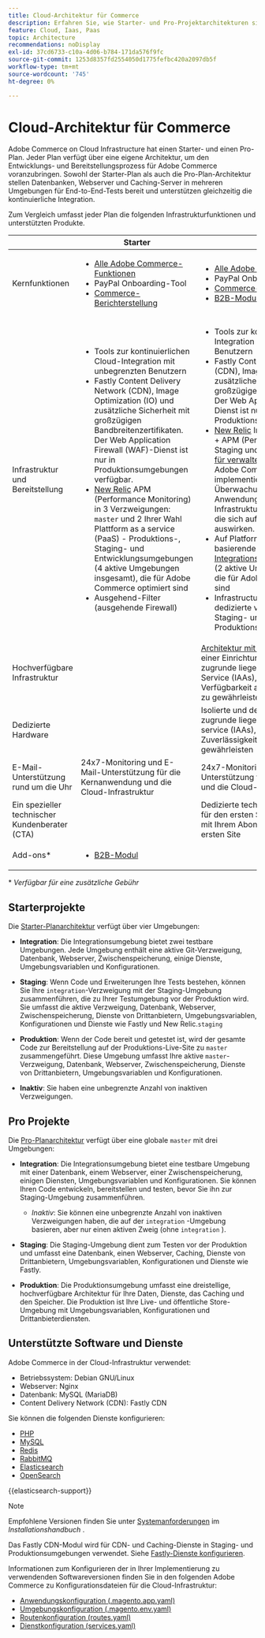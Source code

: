 ```yaml
---
title: Cloud-Architektur für Commerce
description: Erfahren Sie, wie Starter- und Pro-Projektarchitekturen sich in der Cloud-Infrastruktur von Commerce unterscheiden.
feature: Cloud, Iaas, Paas
topic: Architecture
recommendations: noDisplay
exl-id: 37cd6733-c10a-4d06-b784-171da576f9fc
source-git-commit: 1253d8357fd2554050d1775fefbc420a2097db5f
workflow-type: tm+mt
source-wordcount: '745'
ht-degree: 0%

---
```


# Cloud-Architektur für Commerce

Adobe Commerce on Cloud Infrastructure hat einen Starter- und einen Pro-Plan. Jeder Plan verfügt über eine eigene Architektur, um den Entwicklungs- und Bereitstellungsprozess für Adobe Commerce voranzubringen. Sowohl der Starter-Plan als auch die Pro-Plan-Architektur stellen Datenbanken, Webserver und Caching-Server in mehreren Umgebungen für End-to-End-Tests bereit und unterstützen gleichzeitig die kontinuierliche Integration.

Zum Vergleich umfasst jeder Plan die folgenden Infrastrukturfunktionen und unterstützten Produkte.

|          | Starter | Pro |
| -------- | --------------------| ------------------ |
| Kernfunktionen | <ul><li>[Alle Adobe Commerce-Funktionen](https://experienceleague.adobe.com/docs/commerce-operations/release/features.html)</li><li>PayPal Onboarding-Tool</li><li>[Commerce-Berichterstellung](https://business.adobe.com/products/magento/business-intelligence.html?_ga=2.85288604.442698376.1665067470-1322106587.1655147209)</li></ul> | <ul><li>[Alle Adobe Commerce-Funktionen](https://experienceleague.adobe.com/docs/commerce-operations/release/features.html)</li><li>PayPal Onboarding-Tool</li><li>[Commerce-Berichterstellung](https://business.adobe.com/products/magento/business-intelligence.html?_ga=2.85288604.442698376.1665067470-1322106587.1655147209)</li><li>[B2B-Modul](https://business.adobe.com/products/magento/b2b-ecommerce.html?_ga=2.105948422.442698376.1665067470-1322106587.1655147209)</li></ul> |
| Infrastruktur und Bereitstellung | <ul><li>Tools zur kontinuierlichen Cloud-Integration mit unbegrenzten Benutzern</li><li>Fastly Content Delivery Network (CDN), Image Optimization (IO) und zusätzliche Sicherheit mit großzügigen Bandbreitenzertifikaten. Der Web Application Firewall (WAF)-Dienst ist nur in Produktionsumgebungen verfügbar.</li><li>[New Relic](../monitor/new-relic-service.md) APM (Performance Monitoring) in 3 Verzweigungen: `master` und 2 Ihrer Wahl<br>Plattform as a service (PaaS) - Produktions-, Staging- und Entwicklungsumgebungen (4 aktive Umgebungen insgesamt), die für Adobe Commerce optimiert sind</li><li>Ausgehend-Filter (ausgehende Firewall)</li></ul> | <ul><li>Tools zur kontinuierlichen Cloud-Integration mit unbegrenzten Benutzern</li><li>Fastly Content Delivery Network (CDN), Image Optimization (IO) und zusätzliche Sicherheit mit großzügigen Bandbreitenzertifikaten. Der Web Application Firewall (WAF)-Dienst ist nur in Produktionsumgebungen verfügbar.</li><li>[New Relic](../monitor/new-relic-service.md) Infrastruktur für Produktion + APM (Performance Monitoring) für Staging und Produktion. Die [Richtlinie für verwaltete Warnhinweise](../monitor/investigate-performance.md#monitor-performance-with-managed-alerts) für Adobe Commerce-Richtlinien implementiert Best Practices für die Überwachung, um Sie proaktiv über Anwendungs- und Infrastrukturprobleme zu informieren, die sich auf die Site-Leistung auswirken.</li><li>Auf Platform as a Service (PaaS) basierende [Integrationsentwicklungsumgebungen](pro-architecture.md#integration-environment) (2 aktive Umgebungen insgesamt), die für Adobe Commerce optimiert sind</li><li>Infrastructure as a service (IAAS) - dedizierte virtuelle Infrastruktur für Staging- und Produktionsumgebungen</li></ul> |
| Hochverfügbare Infrastruktur | | [Architektur mit hoher Verfügbarkeit](pro-architecture.md#redundant-hardware) mit einer Einrichtung von drei Servern in der zugrunde liegenden Infrastruktur als Service (IAAs), um Zuverlässigkeit und Verfügbarkeit auf Unternehmensebene zu gewährleisten |
| Dedizierte Hardware | | Isolierte und dedizierte Hardware in der zugrunde liegenden Infrastruktur as a service (IAAs), um eine noch höhere Zuverlässigkeit und Verfügbarkeit zu gewährleisten |
| E-Mail-Unterstützung rund um die Uhr | 24x7-Monitoring und E-Mail-Unterstützung für die Kernanwendung und die Cloud-Infrastruktur | 24x7-Monitoring und E-Mail-Unterstützung für die Kernanwendung und die Cloud-Infrastruktur |
| Ein spezieller technischer Kundenberater (CTA) | | Dedizierte technische Kontoverwaltung für den ersten Startzeitraum, beginnend mit Ihrem Abonnement bis zum Start Ihrer ersten Site |
| Add-ons\* | <ul><li>[B2B-Modul](https://business.adobe.com/products/magento/b2b-ecommerce.html)</li></ul> |

\* _Verfügbar für eine zusätzliche Gebühr_

## Starterprojekte

Die [Starter-Planarchitektur](starter-architecture.md) verfügt über vier Umgebungen:

- **Integration**: Die Integrationsumgebung bietet zwei testbare Umgebungen. Jede Umgebung enthält eine aktive Git-Verzweigung, Datenbank, Webserver, Zwischenspeicherung, einige Dienste, Umgebungsvariablen und Konfigurationen.

- **Staging**: Wenn Code und Erweiterungen Ihre Tests bestehen, können Sie Ihre `integration`-Verzweigung mit der Staging-Umgebung zusammenführen, die zu Ihrer Testumgebung vor der Produktion wird. Sie umfasst die aktive Verzweigung, Datenbank, Webserver, Zwischenspeicherung, Dienste von Drittanbietern, Umgebungsvariablen, Konfigurationen und Dienste wie Fastly und New Relic.`staging`

- **Produktion**: Wenn der Code bereit und getestet ist, wird der gesamte Code zur Bereitstellung auf der Produktions-Live-Site zu `master` zusammengeführt. Diese Umgebung umfasst Ihre aktive `master`-Verzweigung, Datenbank, Webserver, Zwischenspeicherung, Dienste von Drittanbietern, Umgebungsvariablen und Konfigurationen.

- **Inaktiv**: Sie haben eine unbegrenzte Anzahl von inaktiven Verzweigungen.

## Pro Projekte

Die [Pro-Planarchitektur](pro-architecture.md) verfügt über eine globale `master` mit drei Umgebungen:

- **Integration**: Die Integrationsumgebung bietet eine testbare Umgebung mit einer Datenbank, einem Webserver, einer Zwischenspeicherung, einigen Diensten, Umgebungsvariablen und Konfigurationen. Sie können Ihren Code entwickeln, bereitstellen und testen, bevor Sie ihn zur Staging-Umgebung zusammenführen.

   - _Inaktiv_: Sie können eine unbegrenzte Anzahl von inaktiven Verzweigungen haben, die auf der `integration` -Umgebung basieren, aber nur einen aktiven Zweig (ohne `integration` ).

- **Staging**: Die Staging-Umgebung dient zum Testen vor der Produktion und umfasst eine Datenbank, einen Webserver, Caching, Dienste von Drittanbietern, Umgebungsvariablen, Konfigurationen und Dienste wie Fastly.

- **Produktion**: Die Produktionsumgebung umfasst eine dreistellige, hochverfügbare Architektur für Ihre Daten, Dienste, das Caching und den Speicher. Die Produktion ist Ihre Live- und öffentliche Store-Umgebung mit Umgebungsvariablen, Konfigurationen und Drittanbieterdiensten.

## Unterstützte Software und Dienste

Adobe Commerce in der Cloud-Infrastruktur verwendet:

- Betriebssystem: Debian GNU/Linux
- Webserver: Nginx
- Datenbank: MySQL (MariaDB)
- Content Delivery Network (CDN): Fastly CDN

Sie können die folgenden Dienste konfigurieren:

- [PHP](../application/php-settings.md)
- [MySQL](../services/mysql.md)
- [Redis](../services/redis.md)
- [RabbitMQ](../services/rabbitmq.md)
- [Elasticsearch](../services/elasticsearch.md)
- [OpenSearch](../services/opensearch.md)

{{elasticsearch-support}}

>[!NOTE]
>
>Empfohlene Versionen finden Sie unter [Systemanforderungen](https://experienceleague.adobe.com/docs/commerce-operations/installation-guide/system-requirements.html) im _Installationshandbuch_ .

Das Fastly CDN-Modul wird für CDN- und Caching-Dienste in Staging- und Produktionsumgebungen verwendet. Siehe [Fastly-Dienste konfigurieren](../cdn/fastly.md).

Informationen zum Konfigurieren der in Ihrer Implementierung zu verwendenden Softwareversionen finden Sie in den folgenden Adobe Commerce zu Konfigurationsdateien für die Cloud-Infrastruktur:

- [Anwendungskonfiguration (.magento.app.yaml)](../application/configure-app-yaml.md)
- [Umgebungskonfiguration (.magento.env.yaml)](../environment/configure-env-yaml.md)
- [Routenkonfiguration (routes.yaml)](../routes/routes-yaml.md)
- [Dienstkonfiguration (services.yaml)](../services/services-yaml.md)
